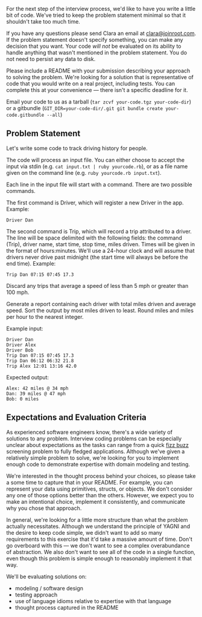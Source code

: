 For the next step of the interview process, we'd like to have you write a little bit of code. We've tried to keep the problem statement minimal so that it shouldn't take too much time.

If you have any questions please send Clara an email at clara@joinroot.com. If the problem statement doesn't specify something, you can make any decision that you want. Your code *will not* be evaluated on its ability to handle anything that wasn't mentioned in the problem statement. You do not need to persist any data to disk.

Please include a README with your submission describing your approach to solving the problem. We're looking for a solution that is representative of code that you would write on a real project, including tests. You can complete this at your convenience — there isn't a specific deadline for it.

Email your code to us as a tarball (`tar zcvf your-code.tgz your-code-dir`) or a gitbundle (`GIT_DIR=your-code-dir/.git git bundle create your-code.gitbundle --all`)

## Problem Statement

Let's write some code to track driving history for people.

The code will process an input file. You can either choose to accept the input via stdin (e.g. `cat input.txt | ruby yourcode.rb`), or as a file name given on the command line (e.g. `ruby yourcode.rb input.txt`).

Each line in the input file will start with a command. There are two possible commands.

The first command is Driver, which will register a new Driver in the app. Example:

`Driver Dan`

The second command is Trip, which will record a trip attributed to a driver. The line will be space delimited with the following fields: the command (Trip), driver name, start time, stop time, miles driven. Times will be given in the format of hours:minutes. We'll use a 24-hour clock and will assume that drivers never drive past midnight (the start time will always be before the end time). Example:

`Trip Dan 07:15 07:45 17.3`

Discard any trips that average a speed of less than 5 mph or greater than 100 mph.

Generate a report containing each driver with total miles driven and average speed. Sort the output by most miles driven to least. Round miles and miles per hour to the nearest integer.

Example input:

```
Driver Dan
Driver Alex
Driver Bob
Trip Dan 07:15 07:45 17.3
Trip Dan 06:12 06:32 21.8
Trip Alex 12:01 13:16 42.0
```

Expected output:

```
Alex: 42 miles @ 34 mph
Dan: 39 miles @ 47 mph
Bob: 0 miles
```

## Expectations and Evaluation Criteria

As experienced software engineers know, there's a wide variety of solutions to any problem. Interview coding problems can be especially unclear about expectations as the tasks can range from a quick [fizz buzz](http://wiki.c2.com/?FizzBuzzTest) screening problem to fully fledged applications. Although we've given a relatively simple problem to solve, we're looking for you to implement enough code to demonstrate expertise with domain modeling and testing.

We're interested in the thought process behind your choices, so please take a some time to capture that in your README. For example, you can represent your data using primitives, structs, or objects. We don't consider any one of those options better than the others. However, we expect you to make an intentional choice, implement it consistently, and communicate why you chose that approach.

In general, we're looking for a little more structure than what the problem actually necessitates. Although we understand the principle of YAGNI and the desire to keep code simple, we didn't want to add so many requirements to this exercise that it'd take a massive amount of time. Don't go overboard with this — we don't want to see a complex overabundance of abstraction. We also don't want to see all of the code in a single function, even though this problem is simple enough to reasonably implement it that way.

We'll be evaluating solutions on:

* modeling / software design
* testing approach
* use of language idioms relative to expertise with that language
* thought process captured in the README
